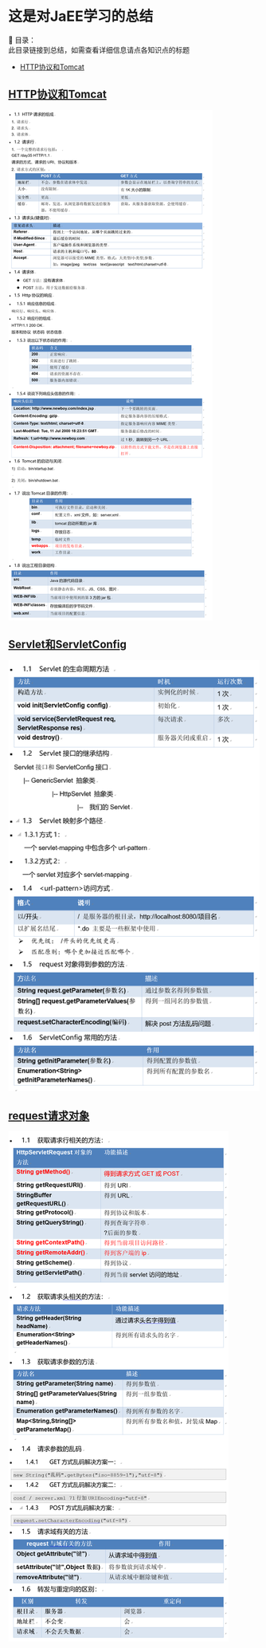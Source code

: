 # 这是对JaEE学习的总结
 :book: 目录：    
此目录链接到总结，如需查看详细信息请点各知识点的标题  
- [HTTP协议和Tomcat](#HTTP协议和Tomcat)
## [HTTP协议和Tomcat](HTTP协议&Tomcat.md)
![HTTP协议和Tomcat](img/HTTP协议和Tomcat.png "HTTP协议和Tomcat")  

## [Servlet和ServletConfig](Servlet和ServletConfig.md)  
![Servlet和ServletConfig](img/Servlet和ServletConfig.png "Servlet和ServletConfig")  

## [request请求对象](request请求对象.md)  
![request请求对象](img/request对象总结.png "request请求对象")  


